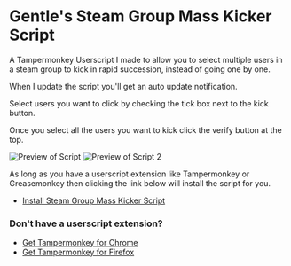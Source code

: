 

# Gentle's Steam Group Mass Kicker Script
A Tampermonkey Userscript I made to allow you to select multiple users in a steam group to kick in rapid succession, instead of going one by one.

When I update the script you'll get an auto update notification.

Select users you want to click by checking the tick box next to the kick button. 

Once you select all the users you want to kick click the verify button at the top.


![Preview of Script](https://i.imgur.com/RfDBlTN.png)
![Preview of Script 2](https://i.imgur.com/tHUfC0W.png)


As long as you have a userscript extension like Tampermonkey or Greasemonkey then clicking the link below will install the script for you.
* [Install Steam Group Mass Kicker Script](https://github.com/GentlePuppet/Gentles_Tampermonkey_Userscripts/raw/main/Steam%20Group%20Mass%20Kicker/Steam%20Group%20Mass%20Kicker%20Script.user.js)

### Don't have a userscript extension?
* [Get Tampermonkey for Chrome](https://chrome.google.com/webstore/detail/tampermonkey/dhdgffkkebhmkfjojejmpbldmpobfkfo?hl=en)
* [Get Tampermonkey for Firefox](https://addons.mozilla.org/en-US/firefox/addon/tampermonkey/)
